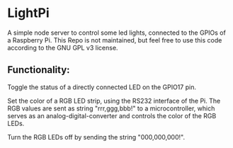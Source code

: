 # LightPi
A simple node server to control some led lights, connected to the GPIOs of a Raspberry Pi. This Repo is not maintained, but feel free to use this code according to the GNU GPL v3 license.

## Functionality:

Toggle the status of a directly connected LED on the GPIO17 pin.

Set the color of a RGB LED strip, using the RS232 interface of the Pi. The RGB values are sent as string "rrr,ggg,bbb!" to a microcontroller, which serves as an analog-digital-converter and controls the color of the RGB LEDs. 

Turn the RGB LEDs off by sending the string "000,000,000!".
